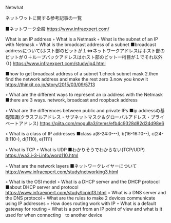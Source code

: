 Netwhat


ネットワットに関する参考記事の一覧

■ネットワーク全般
https://www.infraexpert.com/

What is an IP address
◦ What is a Netmask
◦ What is the subnet of an IP with Netmask
◦ What is the broadcast address of a subnet
■broadcast addressについて(ホスト部のビットが１<=>ネットワークアドレスはホスト部のビットが０＋ループバックアドレスはホスト部のビット一桁目が１でそれ以外０)
https://www.infraexpert.com/study/ip4.html

■how to get broadcast address of a subnet
1.check subnet mask
2.then find the network address and make the rest zero
3.now you know it
https://thinkit.co.jp/story/2015/03/09/5713

◦ What are the different ways to represent an ip address with the Netmask
■there are 3 ways. network, broadcast and roopback address

◦ What are the differences between public and private IPs
■ip addressの基礎知識(クラスフルアドレス・サブネットマスク＆グローバルアドレス・プライベートアドレス)
https://qiita.com/mogulla3/items/efb4c9328d82d24d98e6

◦ What is a class of IP addresses
■class a(8-24:0---), b(16-16:10--), c(24-8:110-), d(1110), e(1111)

◦ What is TCP
◦ What is UDP
■わかりそうでわからない(TCP/UDP)
https://wa3.i-3-i.info/word110.html

◦ What are the network layers
■ネットワークレイヤーについて
https://www.infraexpert.com/study/networking3.html

◦ What is the OSI model
◦ What is a DHCP server and the DHCP protocol
■about DHCP server and protocol
https://www.infraexpert.com/study/tcpip13.html
◦ What is a DNS server and the DNS protocol
◦ What are the rules to make 2 devices communicate using IP addresses
◦ How does routing work with IP
◦ What is a default gateway for routing
◦ What is a port from an IP point of view and what is it used for when connecting　to another device
